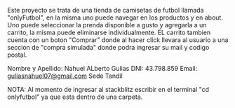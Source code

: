 Este proyecto se trata de una tienda de camisetas de futbol llamada "onlyFutbol", en la misma uno puede navegar en los productos y en about. Uno puede seleccionar
la prenda disponible a gusto y agregarla a un carrito, la misma puede eliminarse individualmente. EL carrito tambien cuenta con un boton "Comprar" donde al hacer click 
llevara al usuario a una seccion de "compra simulada" donde podra ingresar su mail y codigo postal.

Nombre y Apellido: Nahuel ALberto Gulias
DNI: 43.798.859
Email: guliasnahuel07@gmail.com
Sede Tandil

NOTA: Al momento de ingresar al stackblitz escribir en el terminal "cd onlyfutbol" ya que esta dentro de una carpeta.
